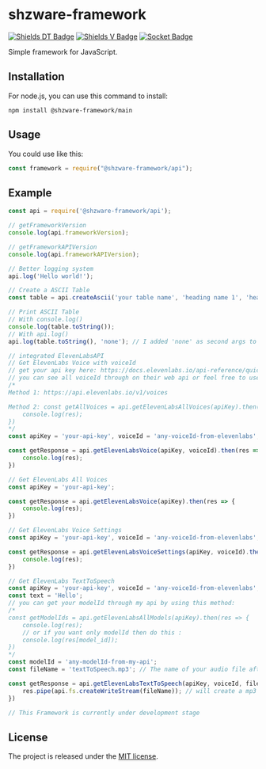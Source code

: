 # shzware-framework
[![Shields DT Badge](https://img.shields.io/npm/dt/@shzware-framework/main?style=for-the-badge)](https://www.npmjs.com/package/@shzware-framework/main)
[![Shields V Badge](https://img.shields.io/npm/v/@shzware-framework/main?style=for-the-badge)](https://www.npmjs.com/package/@shzware-framework/main)
[![Socket Badge](https://socket.dev/api/badge/npm/package/@shzware-framework/main)](https://socket.dev/npm/package/@shzware-framework/main)

Simple framework for JavaScript.

## Installation
For node.js, you can use this command to install:

    npm install @shzware-framework/main

## Usage
You could use like this:
```JavaScript
const framework = require("@shzware-framework/api");
```
## Example
```JavaScript
const api = require('@shzware-framework/api');

// getFrameworkVersion
console.log(api.frameworkVersion);

// getFrameworkAPIVersion
console.log(api.frameworkAPIVersion);

// Better logging system
api.log('Hello world!');

// Create a ASCII Table
const table = api.createAscii('your table name', 'heading name 1', 'heading name 2');

// Print ASCII Table
// With console.log()
console.log(table.toString());
// With api.log()
api.log(table.toString(), 'none'); // I added 'none' as second args to remove the date time at beginning to avoid the ascii table looking weird

// integrated ElevenLabsAPI
// Get ElevenLabs Voice with voiceId
// get your api key here: https://docs.elevenlabs.io/api-reference/quick-start/authentication
// you can see all voiceId through on their web api or feel free to use my api here two methods:
/*
Method 1: https://api.elevenlabs.io/v1/voices

Method 2: const getAllVoices = api.getElevenLabsAllVoices(apiKey).then(res => {
    console.log(res);
})
*/
const apiKey = 'your-api-key', voiceId = 'any-voiceId-from-elevenlabs';

const getResponse = api.getElevenLabsVoice(apiKey, voiceId).then(res => {
    console.log(res);
})

// Get ElevenLabs All Voices
const apiKey = 'your-api-key';

const getResponse = api.getElevenLabsVoice(apiKey).then(res => {
    console.log(res);
})

// Get ElevenLabs Voice Settings
const apiKey = 'your-api-key', voiceId = 'any-voiceId-from-elevenlabs';

const getResponse = api.getElevenLabsVoiceSettings(apiKey, voiceId).then(res => {
    console.log(res);
})

// Get ElevenLabs TextToSpeech
const apiKey = 'your-api-key', voiceId = 'any-voiceId-from-elevenlabs';
const text = 'Hello';
// you can get your modelId through my api by using this method:
/*
const getModelIds = api.getElevenLabsAllModels(apiKey).then(res => {
    console.log(res);
    // or if you want only modelId then do this :
    console.log(res[model_id]);
})
*/
const modelId = 'any-modelId-from-my-api';
const fileName = 'textToSpeech.mp3'; // The name of your audio file after converted with your text

const getResponse = api.getElevenLabsTextToSpeech(apiKey, voiceId, fileName, text, modelId).then(res => {
    res.pipe(api.fs.createWriteStream(fileName)); // will create a mp3 file with your text you wanted to speech
})

// This Framework is currently under development stage
```

## License
The project is released under the [MIT license](http://www.opensource.org/licenses/MIT).
